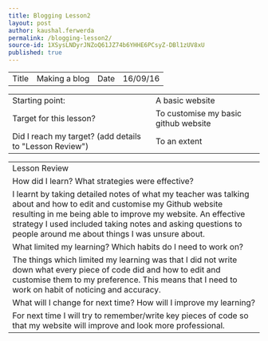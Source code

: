 ```yaml
---
title: Blogging Lesson2
layout: post
author: kaushal.ferwerda
permalink: /blogging-lesson2/
source-id: 1XSysLNDyrJNZoQ61JZ74b6YHHE6PCsyZ-DBl1zUV8xU
published: true
---
```

<table>
  <tr>
    <td>Title</td>
    <td>Making a blog</td>
    <td>Date</td>
    <td>16/09/16</td>
  </tr>
</table>


<table>
  <tr>
    <td>Starting point:</td>
    <td> A basic website</td>
  </tr>
  <tr>
    <td>Target for this lesson?</td>
    <td>To customise my basic github website</td>
  </tr>
  <tr>
    <td>Did I reach my target? 
(add details to "Lesson Review")</td>
    <td> To an extent</td>
  </tr>
</table>


<table>
  <tr>
    <td>Lesson Review</td>
  </tr>
  <tr>
    <td>How did I learn? What strategies were effective? </td>
  </tr>
  <tr>
    <td>I learnt by taking detailed notes of what my teacher was talking about and how to edit and customise my Github website resulting in me being able to improve my website. An effective strategy I used included taking notes and asking questions to people around me about things I was unsure about.</td>
  </tr>
  <tr>
    <td>What limited my learning? Which habits do I need to work on? </td>
  </tr>
  <tr>
    <td>The things which limited my learning was that I did not write down what every piece of code did and how to edit and customise them to my preference. This means that I need to work on habit of noticing and accuracy.</td>
  </tr>
  <tr>
    <td>What will I change for next time? How will I improve my learning?</td>
  </tr>
  <tr>
    <td>For next time I will try to remember/write key pieces of code so that my website will improve and look more professional.</td>
  </tr>
</table>


